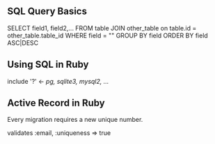 ## SQL Query Basics
SELECT field1, field2,... FROM table JOIN other_table on table.id = other_table.table_id  WHERE field = "" GROUP BY field ORDER BY field ASC|DESC

## Using SQL in Ruby
include '?' <- <em>pg, sqlite3, mysql2, ...</em>

## Active Record in Ruby
Every migration requires a new unique number.

validates :email, :uniqueness => true